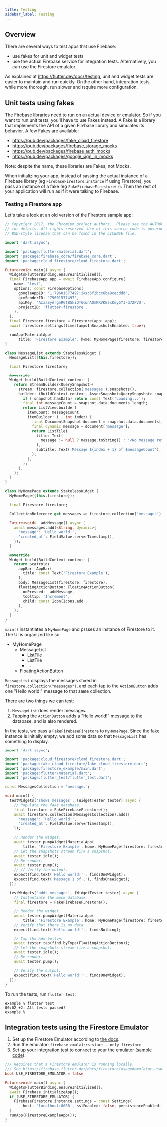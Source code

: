 ```yaml
---
title: Testing
sidebar_label: Testing
---
```


## Overview

There are several ways to test apps that use Firebase:

- use fakes for unit and widget tests.
- use the actual Firebase service for integration tests. Alternatively, you can use the Firestore emulator.

As explained at https://flutter.dev/docs/testing, unit and widget tests are easier to maintain and run quickly. On the other hand, integration tests, while more thorough, run slower and require more configuration.

## Unit tests using fakes

The Firebase libraries need to run on an actual device or emulator. So if you want to run unit tests, you'll have to use Fakes instead. A Fake is a library that implements the API of a given Firebase library and simulates its behavior. A few Fakes are available:

- https://pub.dev/packages/fake_cloud_firestore
- https://pub.dev/packages/firebase_storage_mocks
- https://pub.dev/packages/firebase_auth_mocks
- https://pub.dev/packages/google_sign_in_mocks

Note: despite the name, these libraries are Fakes, not Mocks.

When initializing your app, instead of passing the actual instance of a Firebase library (eg `FirebaseFirestore.instance` if using Firestore), you pass an instance of a fake (eg `FakeFirebaseFirestore()`). Then the rest of your application will run as if it were talking to Firebase.

### Testing a Firestore app

Let's take a look at an old version of the Firestore sample app:

```dart
// Copyright 2017, the Chromium project authors.  Please see the AUTHORS file
// for details. All rights reserved. Use of this source code is governed by a
// BSD-style license that can be found in the LICENSE file.

import 'dart:async';

import 'package:flutter/material.dart';
import 'package:firebase_core/firebase_core.dart';
import 'package:cloud_firestore/cloud_firestore.dart';

Future<void> main() async {
  WidgetsFlutterBinding.ensureInitialized();
  final FirebaseApp app = await FirebaseApp.configure(
    name: 'test',
    options: const FirebaseOptions(
      googleAppID: '1:79601577497:ios:5f2bcc6ba8cecddd',
      gcmSenderID: '79601577497',
      apiKey: 'AIzaSyArgmRGfB5kiQT6CunAOmKRVKEsxKmy6YI-G72PVU',
      projectID: 'flutter-firestore',
    ),
  );
  final Firestore firestore = Firestore(app: app);
  await firestore.settings(timestampsInSnapshotsEnabled: true);

  runApp(MaterialApp(
      title: 'Firestore Example', home: MyHomePage(firestore: firestore)));
}

class MessageList extends StatelessWidget {
  MessageList({this.firestore});

  final Firestore firestore;

  @override
  Widget build(BuildContext context) {
    return StreamBuilder<QuerySnapshot>(
      stream: firestore.collection('messages').snapshots(),
      builder: (BuildContext context, AsyncSnapshot<QuerySnapshot> snapshot) {
        if (!snapshot.hasData) return const Text('Loading...');
        final int messageCount = snapshot.data.documents.length;
        return ListView.builder(
          itemCount: messageCount,
          itemBuilder: (_, int index) {
            final DocumentSnapshot document = snapshot.data.documents[index];
            final dynamic message = document['message'];
            return ListTile(
              title: Text(
                message != null ? message.toString() : '<No message retrieved>',
              ),
              subtitle: Text('Message ${index + 1} of $messageCount'),
            );
          },
        );
      },
    );
  }
}

class MyHomePage extends StatelessWidget {
  MyHomePage({this.firestore});

  final Firestore firestore;

  CollectionReference get messages => firestore.collection('messages');

  Future<void> _addMessage() async {
    await messages.add(<String, dynamic>{
      'message': 'Hello world!',
      'created_at': FieldValue.serverTimestamp(),
    });
  }

  @override
  Widget build(BuildContext context) {
    return Scaffold(
      appBar: AppBar(
        title: const Text('Firestore Example'),
      ),
      body: MessageList(firestore: firestore),
      floatingActionButton: FloatingActionButton(
        onPressed: _addMessage,
        tooltip: 'Increment',
        child: const Icon(Icons.add),
      ),
    );
  }
}
```

`main()` instantiates a `MyHomePage` and passes an instance of Firestore to it. The UI is organized like so:

* MyHomePage
  * MessageList
    * ListTile
    * ListTile
    *  ...
  * FloatingActionButton

`MessageList` displays the messages stored in `firestore.collection("messages")`, and each tap to the `ActionButton` adds one "Hello world!" message to that same collection.

There are two things we can test:

1. `MessageList` does render messages.
1. Tapping the `ActionButton` adds a "Hello world!" message to the database, and is also rendered.

In the tests, we pass a `FakeFirebaseFirestore` to `MyHomePage`. Since the fake instance is initially empty, we add some data so that `MessageList` has something to display.

```dart
import 'dart:async';

import 'package:cloud_firestore/cloud_firestore.dart';
import 'package:fake_cloud_firestore/fake_cloud_firestore.dart';
import 'package:firestore_example/main.dart';
import 'package:flutter/material.dart';
import 'package:flutter_test/flutter_test.dart';

const MessagesCollection = 'messages';

void main() {
  testWidgets('shows messages', (WidgetTester tester) async {
    // Populate the fake database.
    final firestore = FakeFirebaseFirestore();
    await firestore.collection(MessagesCollection).add({
      'message': 'Hello world!',
      'created_at': FieldValue.serverTimestamp(),
    });

    // Render the widget.
    await tester.pumpWidget(MaterialApp(
        title: 'Firestore Example', home: MyHomePage(firestore: firestore)));
    // Let the snapshots stream fire a snapshot.
    await tester.idle();
    // Re-render.
    await tester.pump();
    // // Verify the output.
    expect(find.text('Hello world!'), findsOneWidget);
    expect(find.text('Message 1 of 1'), findsOneWidget);
  });

  testWidgets('adds messages', (WidgetTester tester) async {
    // Instantiate the mock database.
    final firestore = FakeFirebaseFirestore();

    // Render the widget.
    await tester.pumpWidget(MaterialApp(
        title: 'Firestore Example', home: MyHomePage(firestore: firestore)));
    // Verify that there is no data.
    expect(find.text('Hello world!'), findsNothing);

    // Tap the Add button.
    await tester.tap(find.byType(FloatingActionButton));
    // Let the snapshots stream fire a snapshot.
    await tester.idle();
    // Re-render.
    await tester.pump();

    // Verify the output.
    expect(find.text('Hello world!'), findsOneWidget);
  });
}
```

To run the tests, run `flutter test`:

```
example % flutter test 
00:02 +2: All tests passed!                                                                                                    
example % 
```

## Integration tests using the Firestore Emulator

1. Set up the Firestore Emulator according to [the docs](https://firebase.google.com/docs/rules/emulator-setup).
1. Run the emulator: `firebase emulators:start --only firestore`
1. Set up your integration test to connect to your the emulator ([sample code](https://github.com/FirebaseExtended/flutterfire/blob/f8831a3e2728a471e49c1e60e79efa02827f6909/packages/cloud_firestore/cloud_firestore/example/lib/main.dart#L19)):

```dart
/// Requires that a Firestore emulator is running locally.
/// See https://firebase.flutter.dev/docs/firestore/usage#emulator-usage
bool USE_FIRESTORE_EMULATOR = false;

Future<void> main() async {
  WidgetsFlutterBinding.ensureInitialized();
  await Firebase.initializeApp();
  if (USE_FIRESTORE_EMULATOR) {
    FirebaseFirestore.instance.settings = const Settings(
        host: 'localhost:8080', sslEnabled: false, persistenceEnabled: false);
  }
  runApp(FirestoreExampleApp());
}
```
